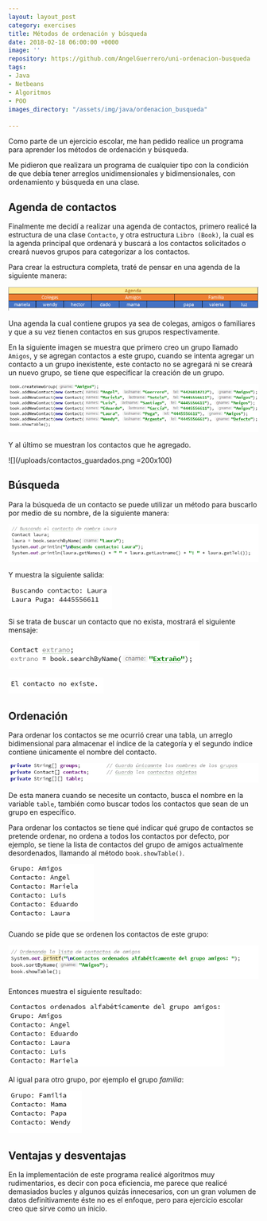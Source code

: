 ```yaml
---
layout: layout_post
category: exercises
title: Métodos de ordenación y búsqueda
date: 2018-02-18 06:00:00 +0000
image: ''
repository: https://github.com/AngelGuerrero/uni-ordenacion-busqueda
tags:
- Java
- Netbeans
- Algoritmos
- POO
images_directory: "/assets/img/java/ordenacion_busqueda"

---
```

Como parte de un ejercicio escolar, me han pedido realice un programa para aprender los métodos de ordenación y búsqueda.

Me pidieron que realizara un programa de cualquier tipo con la condición de que debía tener arreglos unidimensionales y bidimensionales, con ordenamiento y búsqueda en una clase.

## Agenda de contactos

Finalmente me decidí a realizar una agenda de contactos, primero realicé la estructura de una clase `Contacto`, y otra estructura `Libro (Book)`, la cual es la agenda principal que ordenará y buscará a los contactos solicitados o creará nuevos grupos para categorizar a los contactos.

Para crear la estructura completa, traté de pensar en una agenda de la siguiente manera:

![](/uploads/tabla_contactos.png)

Una agenda la cual contiene grupos ya sea de colegas, amigos o familiares y que a su vez tienen contactos en sus grupos respectivamente.

En la siguiente imagen se muestra que primero creo un grupo llamado `Amigos`, y se agregan contactos a este grupo, cuando se intenta agregar un contacto a un grupo inexistente, este contacto no se agregará ni se creará un nuevo grupo, se tiene que especificar la creación de un grupo.

![](/uploads/ingreso_de_contactos.png)

Y al último se muestran los contactos que he agregado.

![](/uploads/contactos_guardados.png =200x100)

## Búsqueda

Para la búsqueda de un contacto se puede utilizar un método para buscarlo por medio de su nombre, de la siguiente manera:

![](/uploads/buscar_por_nombre.png)

Y muestra la siguiente salida:

![](/uploads/salida_busqueda.png)

Si se trata de buscar un contacto que no exista, mostrará el siguiente mensaje:

![](/uploads/busqueda_extrano.png)

![](/uploads/noexiste_extrano.png)

## Ordenación

Para ordenar los contactos se me ocurrió crear una tabla, un arreglo bidimensional para almacenar el índice de la categoría y el segundo índice contiene únicamente el nombre del contacto.

![](/uploads/arreglo_tabla.png)

De esta manera cuando se necesite un contacto, busca el nombre en la variable `table`, también como buscar todos los contactos que sean de un grupo en específico.

Para ordenar los contactos se tiene qué indicar qué grupo de contactos se pretende ordenar, no ordena a todos los contactos por defecto, por ejemplo, se tiene la lista de contactos del grupo de amigos actualmente desordenados, llamando al método `book.showTable()`.

![](/uploads/contactos_en_tabla.png)

Cuando se pide que se ordenen los contactos de este grupo:

![](/uploads/peticion_ordenacion.png)

Entonces muestra el siguiente resultado:

![](/uploads/contactos_ordenados.png)

Al igual para otro grupo, por ejemplo el grupo _familia_:

![](/uploads/familia_ordenada.png)

## Ventajas y desventajas

En la implementación de este programa realicé algoritmos muy rudimentarios, es decir con poca eficiencia, me parece que realicé demasiados bucles y algunos quizás innecesarios, con un gran volumen de datos definitivamente éste no es el enfoque, pero para ejercicio escolar creo que sirve como un inicio.